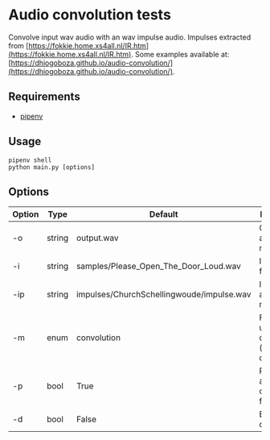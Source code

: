# Audio convolution tests

Convolve input wav audio with an wav impulse audio. Impulses extracted from [https://fokkie.home.xs4all.nl/IR.htm](https://fokkie.home.xs4all.nl/IR.htm). Some examples available at: [https://dhiogoboza.github.io/audio-convolution/](https://dhiogoboza.github.io/audio-convolution/).

## Requirements
 - [pipenv](https://pypi.org/project/pipenv/)

## Usage
```
pipenv shell
python main.py [options]
```

## Options

Option | Type | Default | Description
------ | ---- | ------- | -------
-o | string | output.wav | Output audio file name
-i  | string | samples/Please_Open_The_Door_Loud.wav | Input audio file name
-ip | string | impulses/ChurchSchellingwoude/impulse.wav | Impulse audio file name
-m | enum | convolution | Function to use in convolution (fft or convolution)
-p | bool | True | Play audio after convolution finish
-d | bool | False | Enable debug logs

